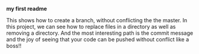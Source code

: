 **my first readme**

This shows how to create a branch, without conflicting the the master. In this project, we can see how to replace files in a directory as well as removing a directory. And the most interesting path is the commit message and the joy of seeing that your code can be pushed without conflict like a boss!!
